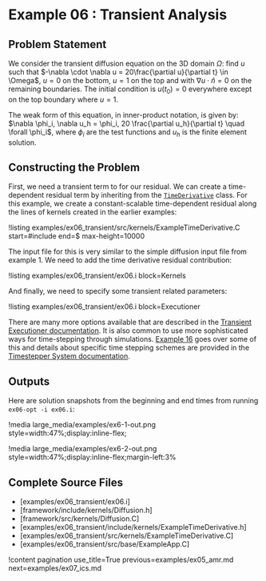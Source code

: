 # Example 06 : Transient Analysis

## Problem Statement

We consider the transient diffusion equation on the 3D domain $\Omega$: find $u$ such that
$-\nabla \cdot \nabla u = 20\frac{\partial u}{\partial t} \in \Omega$, $u = 0$ on the bottom, $u =
1$ on the top and with $\nabla u \cdot \hat{n} = 0$ on the remaining boundaries.  The initial
condition is $u(t_0) = 0$ everywhere except on the top boundary where $u = 1$.

The weak form of this equation, in inner-product notation, is given by: $\nabla \phi_i, \nabla u_h
= \phi_i, 20 \frac{\partial u_h}{\partial t} \quad \forall  \phi_i$, where $\phi_i$ are the
test functions and $u_h$ is the finite element solution.

## Constructing the Problem

First, we need a transient term to for our residual.  We can create a time-dependent residual term
by inheriting from the [`TimeDerivative`](/TimeDerivative.md) class.  For this example, we create
a constant-scalable time-dependent residual along the lines of kernels created in the earlier
examples:

!listing examples/ex06_transient/src/kernels/ExampleTimeDerivative.C start=#include end=$ max-height=10000

The input file for this is very similar to the simple diffusion input file from example 1.
We need to add the time derivative residual contribution:

!listing examples/ex06_transient/ex06.i block=Kernels

And finally, we need to specify some transient related parameters:

!listing examples/ex06_transient/ex06.i block=Executioner

There are many more options available that are described in the [Transient Executioner documentation](/executioners/Transient.md).
It is also common to use more sophisticated ways for
time-stepping through simulations. [Example 16](examples/ex16_timestepper.md) goes over some of
this and details about specific time stepping schemes are provided in the
[Timestepper System documentation](syntax/Executioner/TimeStepper/index.md).

## Outputs

Here are solution snapshots from the beginning and end times from running `ex06-opt -i ex06.i`:

!media large_media/examples/ex6-1-out.png
       style=width:47%;display:inline-flex;

!media large_media/examples/ex6-2-out.png
       style=width:47%;display:inline-flex;margin-left:3%

## Complete Source Files

- [examples/ex06_transient/ex06.i]
- [framework/include/kernels/Diffusion.h]
- [framework/src/kernels/Diffusion.C]
- [examples/ex06_transient/include/kernels/ExampleTimeDerivative.h]
- [examples/ex06_transient/src/kernels/ExampleTimeDerivative.C]
- [examples/ex06_transient/src/base/ExampleApp.C]

!content pagination use_title=True
                    previous=examples/ex05_amr.md
                    next=examples/ex07_ics.md
